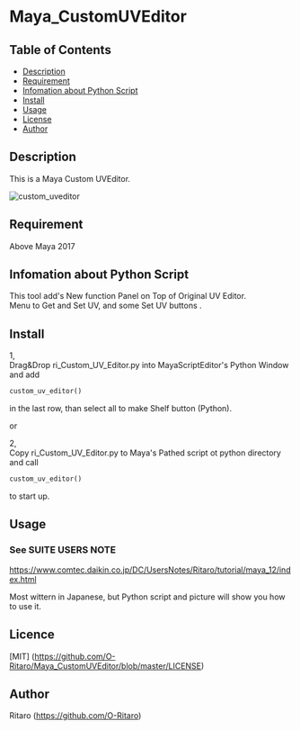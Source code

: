 ﻿# Maya_CustomUVEditor

Table of Contents
-----------------

  * [Description](#description)  
  * [Requirement](#requirement)  
  * [Infomation about Python Script](#infomation-about-python-script)  
  * [Install](#install)  
  * [Usage](#usage)  
  * [License](#license)  
  * [Author](#author)  

Description  
------------  
This is a Maya Custom UVEditor.  

![custom_uveditor](https://user-images.githubusercontent.com/29208747/48949236-aa7a7200-ef7a-11e8-9162-ffab26dc337f.jpg)

Requirement  
------------  
Above Maya 2017 

Infomation about Python Script
------------
This tool add's New function Panel on Top of Original UV Editor.  
Menu to Get and Set UV, and some Set UV buttons .  

Install  
------------  
1,  
Drag&Drop ri_Custom_UV_Editor.py into MayaScriptEditor's Python Window and add   
```py
custom_uv_editor()   
```
in the last row, than select all to make Shelf button (Python).   

or 

2,  
Copy ri_Custom_UV_Editor.py to Maya's Pathed script ot python directory and call   
```py
custom_uv_editor()   
```
to start up.  

Usage  
------------  
### See SUITE USERS NOTE 
  https://www.comtec.daikin.co.jp/DC/UsersNotes/Ritaro/tutorial/maya_12/index.html

 Most wittern in Japanese, but Python script and picture will show you how to use it.


Licence  
------------  
[MIT] (https://github.com/O-Ritaro/Maya_CustomUVEditor/blob/master/LICENSE)

Author  
------------  
Ritaro (https://github.com/O-Ritaro)
